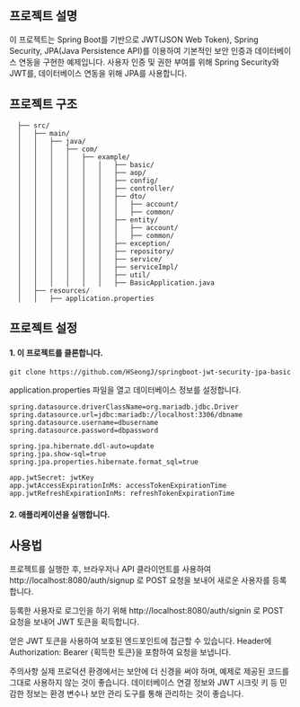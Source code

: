 ## 프로젝트 설명
이 프로젝트는 Spring Boot를 기반으로 JWT(JSON Web Token), Spring Security, JPA(Java Persistence API)를 이용하여 기본적인 보안 인증과 데이터베이스 연동을 구현한 예제입니다. 사용자 인증 및 권한 부여를 위해 Spring Security와 JWT를, 데이터베이스 연동을 위해 JPA를 사용합니다.


## 프로젝트 구조

      ├── src/
      │   ├── main/
      │   │   ├── java/
      │   │   │   ├── com/
      │   │   │   │   ├── example/
      │   │   │   │   │   │   ├── basic/
      │   │   │   │   │   │   ├── aop/
      │   │   │   │   │   │   ├── config/
      │   │   │   │   │   │   ├── controller/
      │   │   │   │   │   │   ├── dto/
      │   │   │   │   │   │   │   ├── account/
      │   │   │   │   │   │   │   ├── common/
      │   │   │   │   │   │   ├── entity/
      │   │   │   │   │   │   │   ├── account/
      │   │   │   │   │   │   │   ├── common/
      │   │   │   │   │   │   ├── exception/
      │   │   │   │   │   │   ├── repository/
      │   │   │   │   │   │   ├── service/
      │   │   │   │   │   │   ├── serviceImpl/
      │   │   │   │   │   │   ├── util/
      │   │   │   │   │   │   ├── BasicApplication.java
      │   ├── resources/
      │   │   ├── application.properties

## 프로젝트 설정
#### 1. 이 프로젝트를 클론합니다.
```
git clone https://github.com/HSeongJ/springboot-jwt-security-jpa-basic
```

application.properties 파일을 열고 데이터베이스 정보를 설정합니다.

    spring.datasource.driverClassName=org.mariadb.jdbc.Driver
    spring.datasource.url=jdbc:mariadb://localhost:3306/dbname
    spring.datasource.username=dbusername
    spring.datasource.password=dbpassword

    spring.jpa.hibernate.ddl-auto=update
    spring.jpa.show-sql=true
    spring.jpa.properties.hibernate.format_sql=true

    app.jwtSecret: jwtKey
    app.jwtAccessExpirationInMs: accessTokenExpirationTime
    app.jwtRefreshExpirationInMs: refreshTokenExpirationTime

#### 2. 애플리케이션을 실행합니다.

## 사용법
프로젝트를 실행한 후, 브라우저나 API 클라이언트를 사용하여 http://localhost:8080/auth/signup 로 POST 요청을 보내어 새로운 사용자를 등록합니다.

등록한 사용자로 로그인을 하기 위해 http://localhost:8080/auth/signin 로 POST 요청을 보내어 JWT 토큰을 획득합니다.

얻은 JWT 토큰을 사용하여 보호된 엔드포인트에 접근할 수 있습니다. Header에 Authorization: Bearer {획득한 토큰}을 포함하여 요청을 보냅니다.

주의사항
실제 프로덕션 환경에서는 보안에 더 신경을 써야 하며, 예제로 제공된 코드를 그대로 사용하지 않는 것이 좋습니다.
데이터베이스 연결 정보와 JWT 시크릿 키 등 민감한 정보는 환경 변수나 보안 관리 도구를 통해 관리하는 것이 좋습니다.
